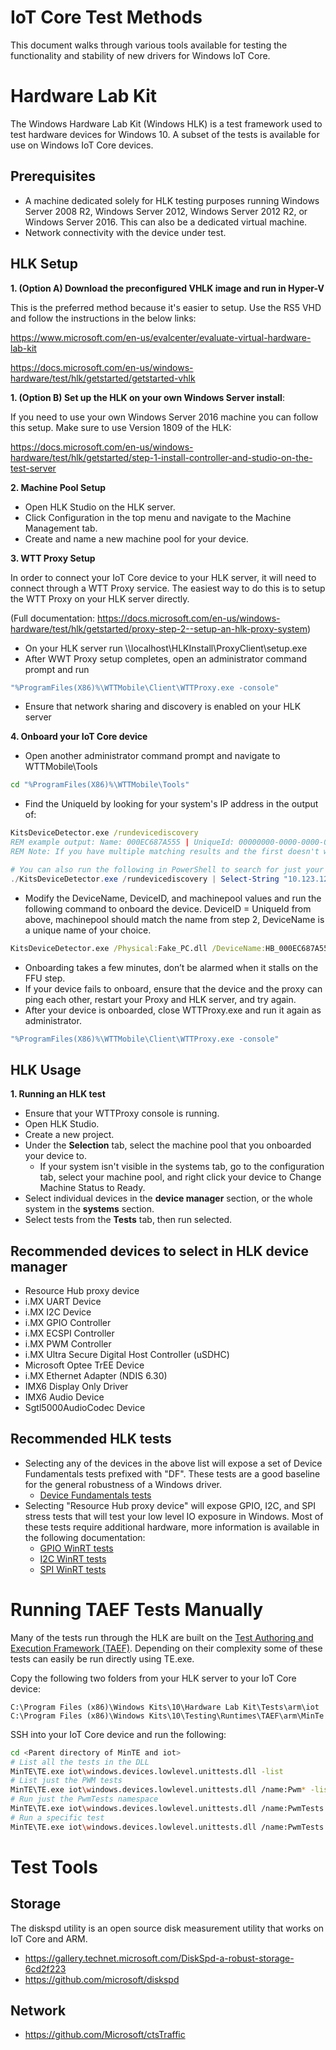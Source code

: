 IoT Core Test Methods
================

This document walks through various tools available for testing the functionality and stability of new drivers for Windows IoT Core.

# Hardware Lab Kit
The Windows Hardware Lab Kit (Windows HLK) is a test framework used to test hardware devices for Windows 10. A subset of the tests is available for use on Windows IoT Core devices.
## Prerequisites
 - A machine dedicated solely for HLK testing purposes running Windows Server 2008 R2, Windows Server 2012, Windows Server 2012 R2, or Windows Server 2016. This can also be a dedicated virtual machine.
 - Network connectivity with the device under test.

## HLK Setup

**1. (Option A) Download the preconfigured VHLK image and run in Hyper-V**

  This is the preferred method because it's easier to setup. Use the RS5 VHD and follow the instructions in the below links:
  
  https://www.microsoft.com/en-us/evalcenter/evaluate-virtual-hardware-lab-kit
  
  https://docs.microsoft.com/en-us/windows-hardware/test/hlk/getstarted/getstarted-vhlk

**1. (Option B) Set up the HLK on your own Windows Server install**:

  If you need to use your own Windows Server 2016 machine you can follow this setup. Make sure to use Version 1809 of the HLK:
  
  https://docs.microsoft.com/en-us/windows-hardware/test/hlk/getstarted/step-1-install-controller-and-studio-on-the-test-server 
 
**2. Machine Pool Setup**

   + Open HLK Studio on the HLK server.
   + Click Configuration in the top menu and navigate to the Machine Management tab.
   + Create and name a new machine pool for your device.

**3. WTT Proxy Setup**

In order to connect your IoT Core device to your HLK server, it will need to connect through a WTT Proxy service. The easiest way to do this is to setup the WTT Proxy on your HLK server directly.

(Full documentation: https://docs.microsoft.com/en-us/windows-hardware/test/hlk/getstarted/proxy-step-2--setup-an-hlk-proxy-system)

   + On your HLK server run \\\\localhost\HLKInstall\ProxyClient\setup.exe
   + After WWT Proxy setup completes, open an administrator command prompt and run
   ```cmd
   "%ProgramFiles(X86)%\WTTMobile\Client\WTTProxy.exe -console"
   ```
   + Ensure that network sharing and discovery is enabled on your HLK server

**4. Onboard your IoT Core device**

   + Open another administrator command prompt and navigate to WTTMobile\Tools
   ```cmd
   cd "%ProgramFiles(X86)%\WTTMobile\Tools"
   ```
   + Find the UniqueId by looking for your system's IP address in the output of:
   ```cmd
   KitsDeviceDetector.exe /rundevicediscovery
   REM example output: Name: 000EC687A555 | UniqueId: 00000000-0000-0000-0000-000ec687a555 | Address: 10.123.123.46 | Connection: SirepBroadcast2 | Location:
   REM Note: If you have multiple matching results and the first doesn't work, try the UniqueID that is mostly zeroes.
   ```
   ```powershell
   # You can also run the following in PowerShell to search for just your IP address
   ./KitsDeviceDetector.exe /rundevicediscovery | Select-String "10.123.123.46"
   ```
   + 	Modify the DeviceName, DeviceID, and machinepool values and run the following command to onboard the device. DeviceID = UniqueId from above, machinepool should match the name from step 2, DeviceName is a unique name of your choice.
   ```cmd
   KitsDeviceDetector.exe /Physical:Fake_PC.dll /DeviceName:HB_000EC687A555  /DeviceId:00000000-0000-0000-0000-000ec687a555 /machinepool:$\PoolName /SkipFFUCheck
   ```
   + Onboarding takes a few minutes, don’t be alarmed when it stalls on the FFU step.
   + If your device fails to onboard, ensure that the device and the proxy can ping each other, restart your Proxy and HLK server, and try again.
   + After your device is onboarded, close WTTProxy.exe and run it again as administrator.
   ```cmd
   "%ProgramFiles(X86)%\WTTMobile\Client\WTTProxy.exe -console"
   ```

## HLK Usage
**1. Running an HLK test**
   + Ensure that your WTTProxy console is running.
   + Open HLK Studio.
   + Create a new project.
   + Under the **Selection** tab, select the machine pool that you onboarded your device to.
     + If your system isn't visible in the systems tab, go to the configuration tab, select your machine pool, and right click your device to Change Machine Status to Ready.
   + Select individual devices in the **device manager** section, or the whole system in the **systems** section.
   + Select tests from the **Tests** tab, then run selected.


## Recommended devices to select in HLK device manager
  - Resource Hub proxy device
  - i.MX UART Device
  - i.MX I2C Device
  - i.MX GPIO Controller
  - i.MX ECSPI Controller
  - i.MX PWM Controller
  - i.MX Ultra Secure Digital Host Controller (uSDHC)
  - Microsoft Optee TrEE Device
  - i.MX Ethernet Adapter (NDIS 6.30)
  - IMX6 Display Only Driver
  - IMX6 Audio Device
  - Sgtl5000AudioCodec Device

## Recommended HLK tests
  - Selecting any of the devices in the above list will expose a set of Device Fundamentals tests prefixed with "DF". These tests are a good baseline for the general robustness of a Windows driver.
    - [Device Fundamentals tests](https://docs.microsoft.com/en-us/windows-hardware/drivers/devtest/device-fundamentals-tests)
  - Selecting "Resource Hub proxy device" will expose GPIO, I2C, and SPI stress tests that will test your low level IO exposure in Windows. Most of these tests require additional hardware, more information is available in the following documentation:
    - [GPIO WinRT tests](https://docs.microsoft.com/en-us/windows-hardware/test/hlk/testref/f1fc0922-1186-48bd-bfcd-c7385a2f6f96)
    - [I2C WinRT tests](https://docs.microsoft.com/en-us/windows-hardware/test/hlk/testref/a60f5a94-12b2-4905-8416-e9774f539f1d)
    - [SPI WinRT tests](https://docs.microsoft.com/en-us/windows-hardware/test/hlk/testref/50cf9ccc-bbd3-4514-979f-b0499cb18ed8)

# Running TAEF Tests Manually
Many of the tests run through the HLK are built on the [Test Authoring and Execution Framework (TAEF)](https://docs.microsoft.com/en-us/windows-hardware/drivers/taef/). Depending on their complexity some of these tests can easily be run directly using TE.exe.

Copy the following two folders from your HLK server to your IoT Core device:
```
C:\Program Files (x86)\Windows Kits\10\Hardware Lab Kit\Tests\arm\iot
C:\Program Files (x86)\Windows Kits\10\Testing\Runtimes\TAEF\arm\MinTe
```

SSH into your IoT Core device and run the following:
```bash
cd <Parent directory of MinTE and iot>
# List all the tests in the DLL
MinTE\TE.exe iot\windows.devices.lowlevel.unittests.dll -list
# List just the PWM tests
MinTE\TE.exe iot\windows.devices.lowlevel.unittests.dll /name:Pwm* -list
# Run just the PwmTests namespace
MinTE\TE.exe iot\windows.devices.lowlevel.unittests.dll /name:PwmTests::*
# Run a specific test
MinTE\TE.exe iot\windows.devices.lowlevel.unittests.dll /name:PwmTests::VerifyControllerAndPinCreationConcurrent
```

# Test Tools

## Storage
The diskspd utility is an open source disk measurement utility that works on IoT Core and ARM.
+ https://gallery.technet.microsoft.com/DiskSpd-a-robust-storage-6cd2f223
+ https://github.com/microsoft/diskspd

## Network

+ https://github.com/Microsoft/ctsTraffic
